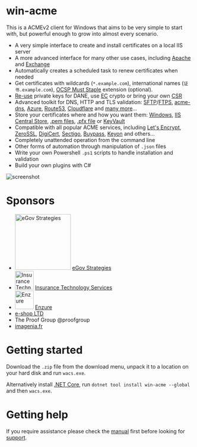 ﻿# win-acme
This is a ACMEv2 client for Windows that aims to be very simple to start with, 
but powerful enough to grow into almost every scenario.

- A very simple interface to create and install certificates on a local IIS server
- A more advanced interface for many other use cases, including [Apache](/manual/advanced-use/examples/apache) and [Exchange](/manual/advanced-use/examples/exchange)
- Automatically creates a scheduled task to renew certificates when needed
- Get certificates with 
	wildcards (`*.example.com`), 
	international names (`证书.example.com`), 
	[OCSP Must Staple](/reference/plugins/csr/rsa) extension (optional).
- [Re-use](/reference/plugins/csr/rsa) private keys for DANE, use 
	[EC](/reference/plugins/csr/ec) crypto or bring your own 
	[CSR](/reference/plugins/source/csr)
- Advanced toolkit for DNS, HTTP and TLS validation:
	[SFTP](/reference/plugins/validation/http/sftp)/[FTPS](/reference/plugins/validation/http/ftps), 
	[acme-dns](/reference/plugins/validation/dns/acme-dns), 
	[Azure](/reference/plugins/validation/dns/azure), 
	[Route53](/reference/plugins/validation/dns/route53), 
	[Cloudflare](/reference/plugins/validation/dns/cloudflare) 
	and [many more](/reference/plugins/validation)...
- Store your certificates where and how you want them:
	[Windows](/reference/plugins/store/certificatestore), 
	[IIS Central Store](/reference/plugins/store/centralssl), 
	[.pem files](/reference/plugins/store/pemfiles), 
	[.pfx file](/reference/plugins/store/pfxfiles) or
	[KeyVault](/reference/plugins/store/keyvault) 
- Compatible with all popular ACME services, including 
	[Let's Encrypt](https://letsencrypt.org/), 
	[ZeroSSL](https://zerossl.com/),
	[DigiCert](https://www.digicert.com/), 
	[Sectigo](https://sectigo.com/),
	[Buypass](https://www.buypass.com/),
	[Keyon](https://www.keyon.ch/)
	and others...
- Completely unattended operation from the command line
- Other forms of automation through manipulation of `.json` files
- Write your own Powershell `.ps1` scripts to handle installation and validation
- Build your own plugins with C#

![screenshot](/assets/screenshot.png)

# Sponsors
- <img src="https://user-images.githubusercontent.com/11052380/74772623-a7128b00-5290-11ea-958d-10420c770b30.png" alt="eGov Strategies" width="150px" /> [eGov Strategies](https://www.egovstrategies.com/)
- <img src="https://user-images.githubusercontent.com/11052380/72933908-fb465000-3d62-11ea-9b97-57b8a29fd783.png" alt="Insurance Technology Services" width="50px" /> [Insurance Technology Services](https://insurancetechnologyservices.com/)
- <img src="https://user-images.githubusercontent.com/11052380/134726179-9aa771a6-37df-44c4-85e7-ddcb2f6669b6.png" alt="Enzure" width="50px" /> [Enzure](https://enzure.se/)
- [e-shop LTD](https://www.e-shop.co.il/)
- The Proof Group @proofgroup
- [imagenia.fr](http://www.imagenia.fr/)

# Getting started
Download the `.zip` file from the download menu, unpack it to a location on your hard disk
and run `wacs.exe`. 

Alternatively install [.NET Core](https://dotnet.microsoft.com/download), run `dotnet tool install win-acme --global` and then `wacs.exe`.

# Getting help
If you require assistance please check the [manual](/manual/getting-started)
first before looking for [support](/support/).
